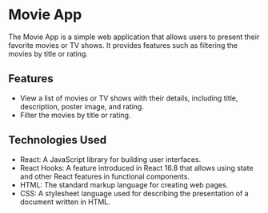 # Movie App

The Movie App is a simple web application that allows users to present their favorite movies or TV shows. It provides features such as filtering the movies by title or rating.

## Features

- View a list of movies or TV shows with their details, including title, description, poster image, and rating.
- Filter the movies by title or rating.

## Technologies Used

- React: A JavaScript library for building user interfaces.
- React Hooks: A feature introduced in React 16.8 that allows using state and other React features in functional components.
- HTML: The standard markup language for creating web pages.
- CSS: A stylesheet language used for describing the presentation of a document written in HTML.